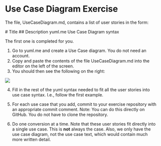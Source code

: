 # Use Case Diagram Exercise

The file, UseCaseDiagram.md, contains a list of user stories in the form:

\# Title
\#\# Description
yuml.me Use Case Diagram syntax

The first one is completed for you.

1. Go to yuml.me and create a Use Case diagram. You do not need an account.
2. Copy and paste the contents of the file UseCaseDiagram.md into the editor on the left of the screen.
3. You should then see the following on the right:

![](http://yuml.me/collard/diagram/nofunky/usecase/)

4. Fill in the rest of the yuml syntax needed to fit all the user stories into use case syntax. I.e., follow the first example.

5. For each use case that you add, commit to your exercise repository with an appropriate commit comment. Note: You can do this directly on GitHub. You do not have to clone the repository.

6. Do one conversion at a time. Note that these user stories fit directly into a single use case. This is **not** always the case. Also, we only have the use case diagram, not the use case text, which would contain much more written detail.
